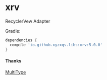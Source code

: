 # xrv

RecyclerVew Adapter

Gradle:
```groovy
dependencies {
  compile 'io.github.xyzxqs.libs:xrv:5.0.0'
}
```

#### Thanks

[MultiType](https://github.com/drakeet/MultiType)

